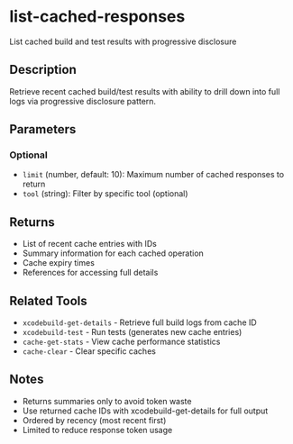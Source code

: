 # list-cached-responses

List cached build and test results with progressive disclosure

## Description

Retrieve recent cached build/test results with ability to drill down into full logs via progressive disclosure pattern.

## Parameters

### Optional
- `limit` (number, default: 10): Maximum number of cached responses to return
- `tool` (string): Filter by specific tool (optional)

## Returns

- List of recent cache entries with IDs
- Summary information for each cached operation
- Cache expiry times
- References for accessing full details

## Related Tools

- `xcodebuild-get-details` - Retrieve full build logs from cache ID
- `xcodebuild-test` - Run tests (generates new cache entries)
- `cache-get-stats` - View cache performance statistics
- `cache-clear` - Clear specific caches

## Notes

- Returns summaries only to avoid token waste
- Use returned cache IDs with xcodebuild-get-details for full output
- Ordered by recency (most recent first)
- Limited to reduce response token usage
